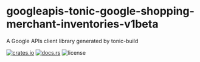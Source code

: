 # googleapis-tonic-google-shopping-merchant-inventories-v1beta

A Google APIs client library generated by tonic-build

[![crates.io](https://img.shields.io/crates/v/googleapis-tonic-google-shopping-merchant-inventories-v1beta)](https://crates.io/crates/googleapis-tonic-google-shopping-merchant-inventories-v1beta)
[![docs.rs](https://img.shields.io/docsrs/googleapis-tonic-google-shopping-merchant-inventories-v1beta)](https://docs.rs/googleapis-tonic-google-shopping-merchant-inventories-v1beta)
![license](https://img.shields.io/crates/l/googleapis-tonic-google-shopping-merchant-inventories-v1beta)
